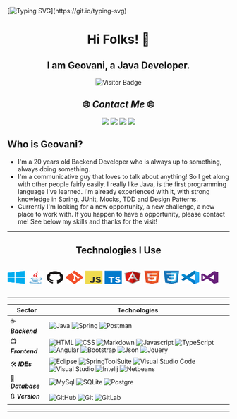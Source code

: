 [![Typing SVG](https://readme-typing-svg.herokuapp.com?font=inconsolata&size=35&color=29399F&center=true&width=600&height=80&lines=Welcome+to+my+profile!)](https://git.io/typing-svg)

<h1 align="center">Hi Folks! 👋</h1>
<h2 align="center">I am Geovani, a Java Developer.</h2>

<div align="center">

![Visitor Badge](https://visitor-badge.laobi.icu/badge?page_id=Geo-Silva.Geo-Silva)

</div>

<div align="center">

## 🌐 **_Contact Me_** 🌐

<a href="https://www.instagram.com/neonvision2.0" target="_blank"><img src="https://img.shields.io/badge/-Instagram-%23E4405F?style=for-the-badge&logo=instagram&logoColor=white"></a>
<a href = "https://mail.google.com/mail/u/0/?fs=1&to=rumblycactus3@gmail.com&su=CONTACT BY GITHUB - HELLO GEOVANI&body=Olá+Geovani,%20tudo+bem?&tf=cm" target="_blank"><img src="https://img.shields.io/badge/-gmail-c14438?style=for-the-badge&logo=Gmail&logoColor=white&link=mailto:rumblycactus3@gmail.com"></a>
<a href = "https://www.youtube.com/channel/UCzFwJjYMqrFHYNQZVJCJ5FA" target="_blank"><img src="https://img.shields.io/badge/-youtube-c14438?style=for-the-badge&logo=Youtube&logoColor=white"></a>
<a href="https://www.linkedin.com/in/geovani-brustolin-278600235/" target="_blank"><img src="https://img.shields.io/badge/-LinkedIn-%230077B5?style=for-the-badge&logo=linkedin&logoColor=white"></a>

</div>

## Who is Geovani?

- I'm a 20 years old Backend Developer who is always up to something, always doing something. 
- I'm a communicative guy that loves to talk about anything! So I get along with other people fairly easily. I really like Java, is the first programming language I've learned. I'm already experienced with it, with strong knowledge in Spring, JUnit, Mocks, TDD and Design Patterns.
- Currently I'm looking for a new opportunity, a new challenge, a new place to work with. If you happen to have a opportunity, please contact me! See below my skills and thanks for the visit!

<hr>

<h2 align="center">Technologies I Use</h2><br>

<img align="center" alt="kaka-Windows" height="30" width="40" src="https://raw.githubusercontent.com/devicons/devicon/master/icons/windows8/windows8-original.svg"/>
<img align="center" alt="kaka-JAVA" height="30" width="40" src="https://raw.githubusercontent.com/devicons/devicon/master/icons/java/java-original.svg"/>
<img align=center alt=kaka-github height=30 width=40 src=https://raw.githubusercontent.com/devicons/devicon/1119b9f84c0290e0f0b38982099a2bd027a48bf1/icons/github/github-original.svg>
<img align="center" alt="kaka-git" height=30 width=40 src="https://raw.githubusercontent.com/devicons/devicon/1119b9f84c0290e0f0b38982099a2bd027a48bf1/icons/git/git-original.svg" />
<img align="center" alt="kaka-js" height=30 width=40 src="https://raw.githubusercontent.com/devicons/devicon/1119b9f84c0290e0f0b38982099a2bd027a48bf1/icons/javascript/javascript-original.svg"/>
<img align="center" alt="kaka-ts" height=30 width=40 src="https://raw.githubusercontent.com/devicons/devicon/1119b9f84c0290e0f0b38982099a2bd027a48bf1/icons/typescript/typescript-original.svg"/>
<img align="center" alt="kaka-Angular" height="30" width="40" src="https://raw.githubusercontent.com/devicons/devicon/master/icons/angularjs/angularjs-original.svg" />
<img align="center" alt="kaka-html" height="30" width="40" src="https://raw.githubusercontent.com/devicons/devicon/1119b9f84c0290e0f0b38982099a2bd027a48bf1/icons/html5/html5-original.svg" />
<img align="center" alt="kaka-CSS" height="30" width="40" src="https://raw.githubusercontent.com/devicons/devicon/master/icons/css3/css3-original.svg" />
<img align=center alt=kaka-vscode height=30 width=40 src="https://raw.githubusercontent.com/devicons/devicon/1119b9f84c0290e0f0b38982099a2bd027a48bf1/icons/vscode/vscode-original.svg" />
<img align=center alt=kaka-vs height=30 width=40 src="https://raw.githubusercontent.com/devicons/devicon/1119b9f84c0290e0f0b38982099a2bd027a48bf1/icons/visualstudio/visualstudio-plain.svg" />
<br>
<br>

---

| Sector | Technologies |
|--------|-----------------------|
| ☕ **_Backend_** | ![Java](https://img.shields.io/badge/-Java-black?style=flat&logo=oracle&logoColor=orange) ![Spring](https://img.shields.io/badge/-SpringBoot-black?style=flat&logo=spring) ![Postman](https://camo.githubusercontent.com/edf965379fcc9c67c1b387594dbb9ef753b0e694dc73a0afb5f1bdbdf156d788/68747470733a2f2f696d672e736869656c64732e696f2f62616467652f2d506f73746d616e2d626c61636b3f7374796c653d666c6174266c6f676f3d706f73746d616e)  |
| 📺 **_Frontend_** | ![HTML](https://img.shields.io/badge/-HTML-black?style=flat&logo=HTML5) ![CSS](https://img.shields.io/badge/-CSS-black?style=flat&logo=CSS3&logoColor=1572B6) ![Markdown](https://img.shields.io/badge/-Markdown-black?style=flat&logo=markdown) ![Javascript](https://img.shields.io/badge/-JavaScript-black?style=flat&logo=javascript) ![TypeScript](https://img.shields.io/badge/-TypeScript-black?style=flat&logo=typescript) ![Angular](https://img.shields.io/badge/-Angular-black?style=flat&logo=angular&logoColor=red) ![Bootstrap](https://camo.githubusercontent.com/c4b23e1fa0a6c982b845bc76460690cdc6b2f11744b17feeb199487a2d418f43/68747470733a2f2f696d672e736869656c64732e696f2f62616467652f2d426f6f7473747261702d626c61636b3f7374796c653d666c6174266c6f676f3d626f6f747374726170) ![Json](https://camo.githubusercontent.com/a4c557c06ff683e28a8cb8fb4e0d65c55066421f2e0fbd33c9238176129ad2b2/68747470733a2f2f696d672e736869656c64732e696f2f62616467652f2d4a736f6e2d626c61636b3f7374796c653d666c6174266c6f676f3d6a736f6e) ![Jquery](https://camo.githubusercontent.com/11005b0595f280b5e11bae51cf4c323b1c13410ae1a0541bf9c1d31125b6e62d/68747470733a2f2f696d672e736869656c64732e696f2f62616467652f2d4a71756572792d626c61636b3f7374796c653d666c6174266c6f676f3d6a7175657279) |
| 🛠 **_IDEs_**   | ![Eclipse](https://img.shields.io/badge/-Eclipse-black?style=flat&logo=eclipse-ide&logoColor=purple) ![SpringToolSuite](https://camo.githubusercontent.com/42a5d90b611b99773dc4357e790e0ec51a7ce20523a216aeaf9ea37914129773/68747470733a2f2f696d672e736869656c64732e696f2f62616467652f2d537072696e67253230546f6f6c25323053756974652d626c61636b3f7374796c653d666c6174266c6f676f3d537072696e67266c6f676f436f6c6f723d677265656e) ![Visual Studio Code](https://img.shields.io/badge/-Visual%20Studio%20Code-black?style=flat&logo=visual-studio-code&logoColor=007ACC) ![Visual Studio](https://img.shields.io/badge/-Visual%20Studio-black?style=flat&logo=visual-studio&logoColor=purple) ![Intelij](https://img.shields.io/badge/-Intelij-black?style=flat&logo=Jetbrains&logoColor=white) ![Netbeans](https://img.shields.io/badge/-NetBeans-black?style=flat&logo=oracle) |
| 🎲 **_Database_** | ![MySql](https://img.shields.io/badge/-MySQL-black?style=flat&logo=mysql) ![SQLite](https://img.shields.io/badge/-SQLite-black?style=flat&logo=sqlite) ![Postgre](https://img.shields.io/badge/-PostgreSQL-black?style=flat&logo=postgresql)
| 🔃 **_Version_**  | ![GitHub](https://img.shields.io/badge/-GitHub-black?style=flat&logo=github)  ![Git](https://img.shields.io/badge/-Git-black?style=flat&logo=git) ![GitLab](https://camo.githubusercontent.com/7bb088aeb4fe05e4b630b6416cfb050c530a9f997b258b1b0025e6d4c8bdef76/68747470733a2f2f696d672e736869656c64732e696f2f62616467652f2d4769742532304c61622d626c61636b3f7374796c653d666c6174266c6f676f3d6769746c6162) |


---